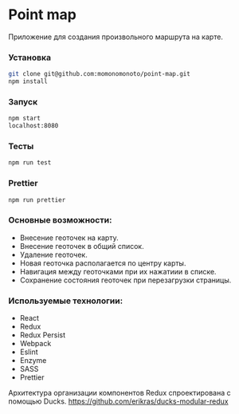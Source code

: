 #  Point map

Приложение для создания произвольного маршрута на карте. 

### Установка

```bash
git clone git@github.com:momonomonoto/point-map.git
npm install
```

### Запуск

```bash
npm start
localhost:8080
```
### Тесты

```bash
npm run test
```
### Prettier

```bash
npm run prettier
```
### Основные возможности:
 - Внесение геоточек на карту.
 - Внесение геоточек в общий список.
 - Удаление геоточек.
 - Новая геоточка располагается по центру карты. 
 - Навигация между геоточками при их нажатиии в списке.
 - Сохранение состояния геоточек при перезагрузки страницы.
 
 
### Используемые технологии:
 - React
 - Redux
 - Redux Persist
 - Webpack
 - Eslint
 - Enzyme
 - SASS
 - Prettier
 
  Архитектура организации компонентов Redux спроектирована с помощью Ducks.
  https://github.com/erikras/ducks-modular-redux


